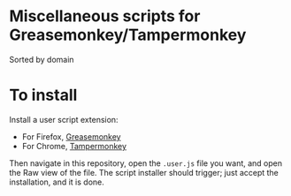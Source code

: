 # Miscellaneous scripts for Greasemonkey/Tampermonkey

Sorted by domain

# To install
Install a user script extension:
 - For Firefox, [Greasemonkey](https://addons.mozilla.org/en-US/firefox/addon/greasemonkey/)
 - For Chrome, [Tampermonkey](https://chrome.google.com/webstore/detail/tampermonkey/dhdgffkkebhmkfjojejmpbldmpobfkfo?hl=en)
 
Then navigate in this repository, open the `.user.js` file you want, and open the Raw view of the file. The script installer should trigger; just accept the installation, and it is done.

